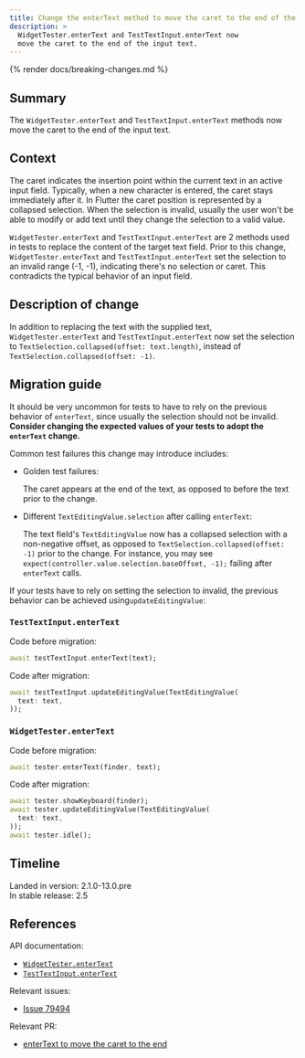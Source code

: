 ```yaml
---
title: Change the enterText method to move the caret to the end of the input text
description: >
  WidgetTester.enterText and TestTextInput.enterText now
  move the caret to the end of the input text.
---
```


{% render docs/breaking-changes.md %}

## Summary

The `WidgetTester.enterText` and `TestTextInput.enterText` methods
now move the caret to the end of the input text.

## Context

The caret indicates the insertion point within the current text in an
active input field. Typically, when a new character is entered, the
caret stays immediately after it. In Flutter the caret position is
represented by a collapsed selection. When the selection is invalid,
usually the user won't be able to modify or add text until they
change the selection to a valid value.

`WidgetTester.enterText` and `TestTextInput.enterText` are 2 methods
used in tests to replace the content of the target text field. Prior
to this change, `WidgetTester.enterText` and `TestTextInput.enterText`
set the selection to an invalid range (-1, -1), indicating there's
no selection or caret. This contradicts the typical behavior of an
input field.

## Description of change

In addition to replacing the text with the supplied text,
`WidgetTester.enterText` and `TestTextInput.enterText` now set the
selection to `TextSelection.collapsed(offset: text.length)`, instead
of `TextSelection.collapsed(offset: -1)`.

## Migration guide

It should be very uncommon for tests to have to rely on the
previous behavior of `enterText`, since usually the selection
should not be invalid. **Consider changing the expected values of
your tests to adopt the `enterText` change.**

Common test failures this change may introduce includes:

- Golden test failures: 

  The caret appears at the end of the text, as opposed to before
  the text prior to the change.
  
- Different `TextEditingValue.selection` after calling `enterText`:

  The text field's `TextEditingValue` now has a collapsed 
  selection with a non-negative offset, as opposed to 
  `TextSelection.collapsed(offset: -1)` prior to the change.
  For instance, you may see 
  `expect(controller.value.selection.baseOffset, -1);`
  failing after `enterText` calls.

If your tests have to rely on setting the selection to invalid,
the previous behavior can be achieved using`updateEditingValue`:  

### `TestTextInput.enterText`

Code before migration:

```dart
await testTextInput.enterText(text);
```

Code after migration:

```dart
await testTextInput.updateEditingValue(TextEditingValue(
  text: text,
));
```

### `WidgetTester.enterText`

Code before migration:

```dart
await tester.enterText(finder, text);
```

Code after migration:

```dart
await tester.showKeyboard(finder);
await tester.updateEditingValue(TextEditingValue(
  text: text,
));
await tester.idle();
```

## Timeline

Landed in version: 2.1.0-13.0.pre<br>
In stable release: 2.5

## References

API documentation:

* [`WidgetTester.enterText`][]
* [`TestTextInput.enterText`][]

Relevant issues:

* [Issue 79494][]

Relevant PR:

* [enterText to move the caret to the end][]


[`WidgetTester.enterText`]: {{site.api}}/flutter/flutter_test/WidgetTester/enterText.html
[`TestTextInput.enterText`]: {{site.api}}/flutter/flutter_test/TestTextInput/enterText.html

[Issue 79494]: {{site.repo.flutter}}/issues/79494
[enterText to move the caret to the end]: {{site.repo.flutter}}/pull/79506
